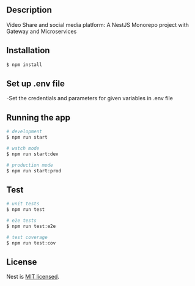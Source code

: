 ## Description

Video Share and social media platform: A NestJS Monorepo project with Gateway and Microservices

## Installation

```bash
$ npm install
```

## Set up .env file
  -Set the credentials and parameters for given variables in .env file
  
## Running the app

```bash
# development
$ npm run start

# watch mode
$ npm run start:dev

# production mode
$ npm run start:prod
```

## Test

```bash
# unit tests
$ npm run test

# e2e tests
$ npm run test:e2e

# test coverage
$ npm run test:cov
```


## License

Nest is [MIT licensed](LICENSE).
